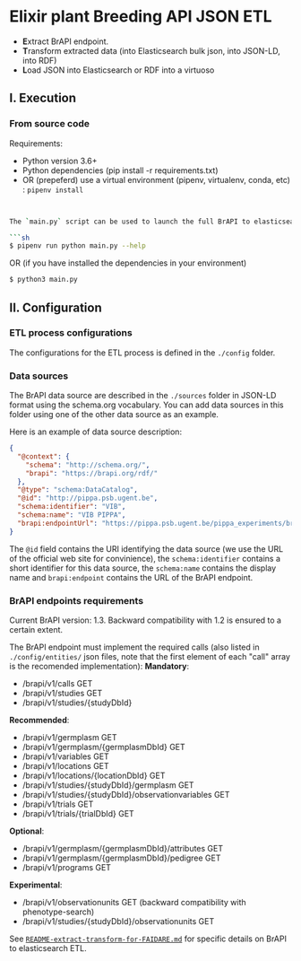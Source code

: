 Elixir plant Breeding API JSON ETL
==================================

- **E**xtract BrAPI endpoint.
- **T**ransform extracted data (into Elasticsearch bulk json, into JSON-LD, into RDF)
- **L**oad JSON into Elasticsearch or RDF into a virtuoso

## I. Execution


### From source code

Requirements:
- Python version 3.6+
- Python dependencies (pip install -r requirements.txt)
- OR (prepeferd) use a virtual environment (pipenv, virtualenv, conda, etc) : `pipenv install`

```sh


The `main.py` script can be used to launch the full BrAPI to elasticsearch or BrAPI to virtuoso ETL. To get the usage help run the following command:

```sh
$ pipenv run python main.py --help
```
OR (if you have installed the dependencies in your environment)
```sh
$ python3 main.py
```

## II. Configuration

### ETL process configurations

The configurations for the ETL process is defined in the `./config` folder.

### Data sources

The BrAPI data source are described in the `./sources` folder in JSON-LD format using the schema.org vocabulary.
You can add data sources in this folder using one of the other data source as an example.

Here is an example of data source description:
```json
{
  "@context": {
    "schema": "http://schema.org/",
    "brapi": "https://brapi.org/rdf/"
  },
  "@type": "schema:DataCatalog",
  "@id": "http://pippa.psb.ugent.be",
  "schema:identifier": "VIB",
  "schema:name": "VIB PIPPA",
  "brapi:endpointUrl": "https://pippa.psb.ugent.be/pippa_experiments/brapi/v1/"
} 
```

The `@id` field contains the URI identifying the data source (we use the URL of the official web site for convinience), the `schema:identifier` contains a short identifier for this data source, the `schema:name` contains the display name and `brapi:endpoint` contains the URL of the BrAPI endpoint.

### BrAPI endpoints requirements
Current BrAPI version: 1.3.
Backward compatibility with 1.2 is ensured to a certain extent.

The BrAPI endpoint must implement the required calls (also listed in `./config/entities/` json files, note that the first element of each "call" array is the recomended implementation):
**Mandatory**:
- /brapi/v1/calls GET
- /brapi/v1/studies GET
- /brapi/v1/studies/{studyDbId} 

**Recommended**:
- /brapi/v1/germplasm GET
- /brapi/v1/germplasm/{germplasmDbId} GET
- /brapi/v1/variables GET
- /brapi/v1/locations GET
- /brapi/v1/locations/{locationDbId} GET
- /brapi/v1/studies/{studyDbId}/germplasm GET
- /brapi/v1/studies/{studyDbId}/observationvariables GET
- /brapi/v1/trials GET
- /brapi/v1/trials/{trialDbId} GET

**Optional**:
- /brapi/v1/germplasm/{germplasmDbId}/attributes GET
- /brapi/v1/germplasm/{germplasmDbId}/pedigree GET
- /brapi/v1/programs GET

**Experimental**:
- /brapi/v1/observationunits GET (backward compatibility with phenotype-search) 
- /brapi/v1/studies/{studyDbId}/observationunits GET

See [`README-extract-transform-for-FAIDARE.md`](README-extract-transform-for-FAIDARE.md) for specific details on BrAPI to elasticsearch ETL.
